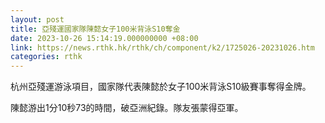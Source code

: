 ```yaml
---
layout: post
title: 亞殘運國家隊陳懿女子100米背泳S10奪金
date: 2023-10-26 15:14:19.000000000 +08:00
link: https://news.rthk.hk/rthk/ch/component/k2/1725026-20231026.htm
categories: rthk
---
```


杭州亞殘運游泳項目，國家隊代表陳懿於女子100米背泳S10級賽事奪得金牌。

陳懿游出1分10秒73的時間，破亞洲紀錄。隊友張蒙得亞軍。

